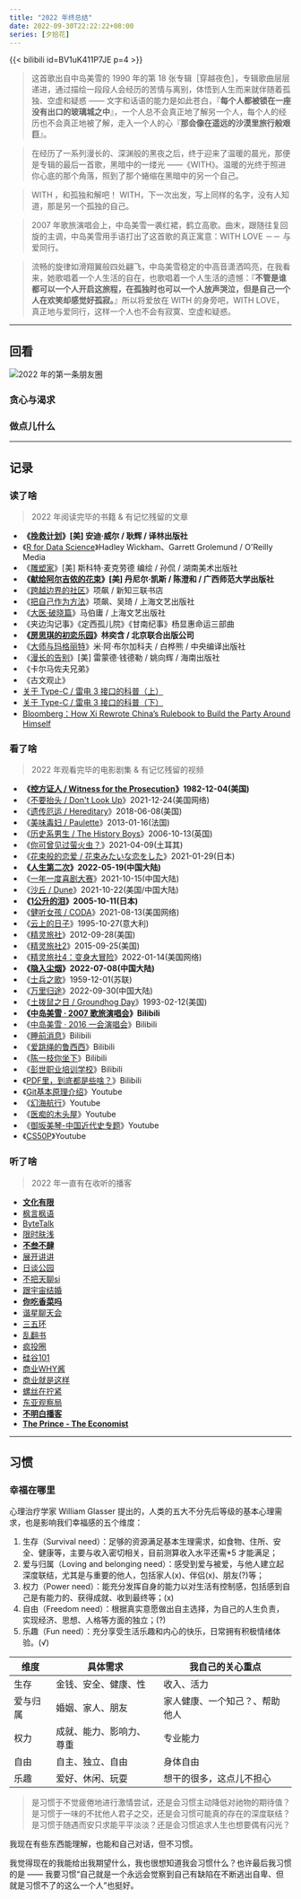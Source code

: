 ```yaml
---
title: "2022 年终总结"
date: 2022-09-30T22:22:22+08:00
series: [夕拾花]
---
```


{{< bilibili id=BV1uK411P7JE p=4 >}}

> 这首歌出自中岛美雪的 1990 年的第 18 张专辑［穿越夜色］，专辑歌曲层层递进，通过描绘一段段人会经历的苦情与离别，体悟到人生而来就伴随着孤独、空虚和疑惑 —— 文字和话语的能力是如此苍白，『**每个人都被锁在一座没有出口的玻璃城之中**』，一个人总不会真正地了解另一个人，每个人的经历也不会真正地被了解，走入一个人的心『**那会像在遥远的沙漠里旅行般艰巨**』。

> 在经历了一系列漫长的、深渊般的黑夜之后，终于迎来了温暖的晨光，那便是专辑的最后一首歌，黑暗中的一缕光 ——《WITH》。温暖的光终于照进你心底的那个角落，照到了那个蜷缩在黑暗中的另一个自己。

> WITH ，和孤独和解吧！ WITH，下一次出发，写上同样的名字，没有人知道，那是另一个孤独的自己。

> 2007 年歌旅演唱会上，中岛美雪一袭红裙，鹤立高歌。曲末，跟随往复回旋的主调，中岛美雪用手语打出了这首歌的真正寓意：WITH LOVE －－ 与爱同行。

> 流畅的旋律如滑翔翼般四处翩飞，中岛美雪稳定的中高音潇洒鸣亮，在我看来，她歌唱着一个人生活的自在，也歌唱着一个人生活的遗憾：『**不管是谁都可以一个人开启这旅程，在孤独时也可以一个人放声哭泣，但是自己一个人在欢笑却感觉好孤寂。**』所以将爱放在 WITH 的身旁吧，WITH LOVE，真正地与爱同行，这样一个人也不会有寂寞、空虚和疑惑。

---

## 回看

![](https://image-host-1255524710.cos.ap-beijing.myqcloud.com/img/2022.png "2022 年的第一条朋友圈")

### 贪心与渴求

### 做点儿什么

---

## 记录

### 读了啥

> 2022 年阅读完毕的书籍 & 有记忆残留的文章

- **《[挽救计划](https://book.douban.com/subject/35494160/)》[美] 安迪·威尔 / 耿辉 / 译林出版社**
- 《[R for Data Science](https://book.douban.com/subject/26757974/)》Hadley Wickham、Garrett Grolemund / O'Reilly Media
- 《[雕塑家](https://book.douban.com/subject/34978160/)》[美] 斯科特·麦克劳德 编绘 / 孙侃 / 湖南美术出版社
- **《[献给阿尔吉侬的花束](https://book.douban.com/subject/26362836/)》[美] 丹尼尔·凯斯 / 陈澄和 / 广西师范大学出版社**
- 《[跨越边界的社区](https://book.douban.com/subject/1051928/)》项飙 / 新知三联书店
- 《[把自己作为方法](https://book.douban.com/subject/35092383/)》项飙、吴琦 / 上海文艺出版社
- 《[大医·破晓篇](https://book.douban.com/subject/36069426/)》马伯庸 / 上海文艺出版社
- 《夹边沟记事》《定西孤儿院》《甘南纪事》杨显惠命运三部曲
- **《[房思琪的初恋乐园](https://book.douban.com/subject/27614904/)》林奕含 / 北京联合出版公司**
- 《[大师与玛格丽特](https://book.douban.com/subject/27069991/)》米·阿·布尔加科夫 / 白桦熊 / 中央编译出版社
- 《[漫长的告别](https://book.douban.com/subject/30316475/)》[美] 雷蒙德·钱德勒 / 姚向辉 / 海南出版社
- 《卡尔马佐夫兄弟》
- 《古文观止》
- [关于 Type-C / 雷电 3 接口的科普（上）](https://www.notion.so/14e0423bd9524110aae44a7a1f8d96c9)
- [关于 Type-C / 雷电 3 接口的科普（下）](https://zhuanlan.zhihu.com/p/101486153)
- [Bloomberg：How Xi Rewrote China’s Rulebook to Build the Party Around Himself](https://www.bloomberg.com/graphics/2022-china-national-party-congress-xi-rules/?leadSource=uverify%20wall)

### 看了啥

> 2022 年观看完毕的电影剧集 & 有记忆残留的视频

- **《[控方证人 / Witness for the Prosecution](https://movie.douban.com/subject/5294851/)》1982-12-04(美国)**
- 《[不要抬头 / Don't Look Up](https://movie.douban.com/subject/34884712/)》2021-12-24(美国网络)
- 《[遗传厄运 / Hereditary](https://movie.douban.com/subject/27621727/)》2018-06-08(美国)
- 《[美味毒妇 / Paulette](https://movie.douban.com/subject/20397453/)》2013-01-16(法国)
- 《[历史系男生 / The History Boys](https://movie.douban.com/subject/1871817/)》2006-10-13(英国)
- 《[你可曾见过萤火虫？](https://movie.douban.com/subject/35412350/)》2021-04-09(土耳其)
- 《[花束般的恋爱 / 花束みたいな恋をした](https://movie.douban.com/subject/34874432/)》2021-01-29(日本)
- **《[人生第二次](https://movie.douban.com/subject/35664467/)》2022-05-19(中国大陆)**
- 《[一年一度喜剧大赛](https://movie.douban.com/subject/35467072/)》2021-10-15(中国大陆)
- 《[沙丘 / Dune](https://movie.douban.com/subject/3001114/)》2021-10-22(美国/中国大陆)
- **《[1公升的泪](https://movie.douban.com/subject/1436900/)》2005-10-11(日本)**
- 《[健听女孩 / CODA](https://movie.douban.com/subject/35048413/)》2021-08-13(美国网络)
- 《[云上的日子](https://movie.douban.com/subject/1291558/)》1995-10-27(意大利)
- 《[精灵旅社](https://movie.douban.com/subject/3269068/)》2012-09-28(美国)
- 《[精灵旅社2](https://movie.douban.com/subject/21327493/)》2015-09-25(美国)
- 《[精灵旅社4：变身大冒险](https://movie.douban.com/subject/30472643/)》2022-01-14(美国网络)
- **《[隐入尘烟](https://movie.douban.com/subject/35131346/)》2022-07-08(中国大陆)**
- 《[士兵之歌](https://movie.douban.com/subject/1295614/)》1959-12-01(苏联)
- 《[万里归途](https://movie.douban.com/subject/26654184/)》2022-09-30(中国大陆)
- 《[土拨鼠之日 / Groundhog Day](https://movie.douban.com/subject/1300613/)》1993-02-12(美国)
- **《[中岛美雪 · 2007 歌旅演唱会](https://www.bilibili.com/video/BV1uK411P7JE)》Bilibili**
- 《[中岛美雪 · 2016 一会演唱会](https://www.bilibili.com/video/BV144411i7mb)》Bilibili
- 《[睡前消息](https://space.bilibili.com/316568752?spm_id_from=333.337.search-card.all.click)》Bilibili
- 《[爱跳绳的鲁西西](https://space.bilibili.com/383458566)》Bilibili
- 《[陈一枝你坐下](https://space.bilibili.com/1937416537/)》Bilibili
- 《[彭世职业培训学校](https://space.bilibili.com/1433760771/)》Bilibili
- 《[PDF里，到底都是些啥？](https://www.bilibili.com/video/BV1Mr4y1679f)》Bilibili
- 《[Git基本原理介绍](https://youtube.com/playlist?list=PLfQqWeOCIH4BXVnYaPgjR9_f8YF3WNAz0)》Youtube
- 《[幻海航行](https://www.youtube.com/channel/UCp1nO1bgVwks9b5EhKQGVag/videos)》Youtube
- 《[医痴的木头屋](https://www.youtube.com/channel/UCR2f5HSx_E06HK6LzSzQQ5g/videos)》Youtube
- 《[御坂美琴-中国近代史专题](https://www.youtube.com/channel/UCNUS6e1M0eUIv1F88kxRJ-g/playlists)》Youtube
- 《[CS50P](https://youtube.com/playlist?list=PLhQjrBD2T3817j24-GogXmWqO5Q5vYy0V)》Youtube

### 听了啥

> 2022 年一直有在收听的播客

- [**文化有限**](https://www.xiaoyuzhoufm.com/podcast/5e4515bd418a84a046e2b11a)
- [枫言枫语](https://fyfy.fm/)
- [ByteTalk](https://bytetalk.fm/)
- [限时肤浅](https://www.xiaoyuzhoufm.com/podcast/5f56592d83c34e85dd9b6d53)
- [**不叁不肆**](https://dao.fm/%E4%B8%8D%E5%8F%81%E4%B8%8D%E8%82%86/)
- [展开讲讲](https://www.xiaoyuzhoufm.com/podcast/5e280faa418a84a0461f9bfb)
- [日谈公园](https://www.xiaoyuzhoufm.com/podcast/5e280faa418a84a0461f9ad8)
- [不把天聊si](https://www.xiaoyuzhoufm.com/podcast/60de960e82b7520df0026844)
- [跟宇宙结婚](https://www.xiaoyuzhoufm.com/podcast/5e284c39418a84a046263d8a)
- [**你吃香菜吗**](https://www.xiaoyuzhoufm.com/podcast/62ce4812b94ef3c7f6c71f93)
- [谐星聊天会](https://www.xiaoyuzhoufm.com/podcast/5e280fa7418a84a0461f912b)
- [三五环](https://www.xiaoyuzhoufm.com/podcast/5e280fab418a84a0461faa3c)
- [乱翻书](https://www.xiaoyuzhoufm.com/podcast/61358d971c5d56efe5bcb5d2)
- [疯投圈](https://crazy.capital/)
- [硅谷101](https://sv101.fireside.fm/)
- [商业WHY酱](https://msbussinesswhy.fireside.fm/)
- [商业就是这样](https://thatisbiz.fireside.fm/)
- [螺丝在拧紧](https://www.xiaoyuzhoufm.com/podcast/6038445497d1b2c8c42d29ba)
- [东亚观察局](https://www.xiaoyuzhoufm.com/podcast/5e9a4e25418a84a046bc6156)
- [**不明白播客**](https://www.bumingbai.net/)
- [**The Prince - The Economist**](https://www.economist.com/theprincepod)

---

## 习惯

### 幸福在哪里

心理治疗学家 William Glasser 提出的，人类的五大不分先后等级的基本心理需求，也是影响我们幸福感的五个维度：

1. 生存（Survival need）：足够的资源满足基本生理需求，如食物、住所、安全、健康等，主要与收入密切相关，目前测算收入水平还需\*5 才能满足；
2. 爱与归属（Loving and belonging need）：感受到爱与被爱，与他人建立起深度联结，尤其是与重要的他人，包括家人(x)、伴侣(x)、朋友(?)等；
3. 权力（Power need）：能充分发挥自身的能力以对生活有控制感，包括感到自己是有能力的、获得成就、收到最终等；(x)
4. 自由（Freedom need）：根据真实意愿做出自主选择，为自己的人生负责，实现经济、思想、人格等方面的独立；(?)
5. 乐趣（Fun need）：充分享受生活乐趣和内心的快乐，日常拥有积极情绪体验。(√)

| 维度     | 具体需求                 | 我自己的关心重点               |
| -------- | ------------------------ | ------------------------------ |
| 生存     | 金钱、安全、健康、性     | 收入、活力                     |
| 爱与归属 | 婚姻、家人、朋友         | 家人健康、一个知己？、帮助他人 |
| 权力     | 成就、能力、影响力、尊重 | 专业能力                       |
| 自由     | 自主、独立、自由         | 身体自由                       |
| 乐趣     | 爱好、休闲、玩耍         | 想干的很多，这点儿不担心       |

> 是习惯于不觉疲倦地进行激情尝试，还是会习惯主动降低对祂物的期待值？  
> 是习惯于一味的不扰他人君子之交，还是会习惯可能真的存在的深度联结？  
> 是习惯于随遇而安只求能平平淡淡？还是会习惯追求人生也想要偶有闪光？

我现在有些东西能理解，也能和自己对话，但不习惯。

我觉得现在的我能给出我期望什么，我也很想知道我会习惯什么？也许最后我习惯的是 —— 我要习惯“自己就是一个永远会觉察到自己有缺陷在不断逃出自卑、但就是习惯不了的这么一个人”也挺好。